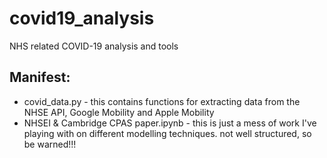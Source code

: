 # covid19_analysis
NHS related COVID-19 analysis and tools

## Manifest:
- covid_data.py - this contains functions for extracting data from the NHSE API, Google Mobility and Apple Mobility
- NHSEI & Cambridge CPAS paper.ipynb - this is just a mess of work I've playing with on different modelling techniques. not well structured, so be warned!!!
